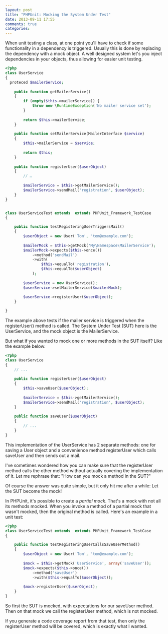 ```yaml
---
layout: post
title: "PHPUnit: Mocking the System Under Test"
date: 2013-09-11 17:55
comments: true
categories: 
---
```


When unit testing a class, at one point you'll have to check if some functionality in a dependency is triggered. Usually this is done by replacing the dependency with a mock object. A well designed system let's you inject dependencies in your objects, thus allowing for easier unit testing.

``` php Mocking dependencies
<?php
class UserService
{
  proteced $mailerService;
	
	public function getMailerService()
	{
		if (empty($this->mailerService)) {
			throw new \RuntimeException('No mailer service set');
		}
		
		return $this->mailerService;
	}
	
	public function setMailerService(MailerInterface $service)
	{
		$this->mailerService = $service;
		
		return $this;
	}
	
	public function registerUser($userObject)
	{
		// …
		
		$mailerService = $this->getMailerService();
		$mailerService->sendMail('registration', $userObject);
	}
}


class UserServiceTest extends  extends PHPUnit_Framework_TestCase
{

	public function testRegisteringUserTriggersMail()
	{
		$userObject = new User('Tom', 'tom@example.com');
	
		$mailerMock = $this->getMock('My\Namespace\MailerService');
		$mailerMock->expects($this->once())
			->method('sendMail')
			->with(
				$this->equalTo('registration'),
				$this->equalTo($userObject)
			);
			
		$userService = new UserService();
		$userService->setMailerService($mailerMock);
		
		$userService->registerUser($userObject);
	}

}
```

The example above tests if the mailer service is triggered when the registerUser() method is called. The System Under Test (SUT) here is the UserService, and the mock object is the MailerService.

But what if you wanted to mock one or more methods in the SUT itself? Like the example below:

``` php Example with internal dependencies
<?php
class UserService
{
    // ...
	
	public function registerUser($userObject)
	{
		$this->saveUser($userObject);
		
		$mailerService = $this->getMailerService();
		$mailerService->sendMail('registration', $userObject);
	}
	
	public function saveUser($userObject)
	{
		// ...
	}
}
```

This implementation of the UserService has 2 separate methods: one for saving a User object and a convenience method registerUser which calls saveUser and then sends out a mail.

I've sometimes wondered how you can make sure that the registerUser method calls the other method without actually covering the implementation of it. Let me rephrase that: "How can you mock a method in the SUT?"

Of course the answer was quite simple, but it only hit me after a while: Let the SUT become the mock!

In PHPUnit, it's possible to create a *partial mock*. That's a mock with not all its methods mocked. When you invoke a method of a partial mock that wasn't mocked, then the original method is called. Here's an example in a unit test:

``` php Mocking the SUT
<?php
class UserServiceTest extends  extends PHPUnit_Framework_TestCase
{

    public function testRegisteringUserCallsSaveUserMethod()
	{
		$userObject = new User('Tom', 'tom@example.com');
		
		$mock = $this->getMock('UserService', array('saveUser'));
		$mock->expects($this->once())
			->method('saveUser')
			->with($this->equalTo($userObject));
			
		$mock->registerUser($userObject);
	}
}
```

So first the SUT is mocked, with expectations for our saveUser method. Then on that mock we call the registerUser method, which is not mocked.

If you generate a code coverage report from that test, then only the registerUser method will be covered, which is exactly what I wanted.